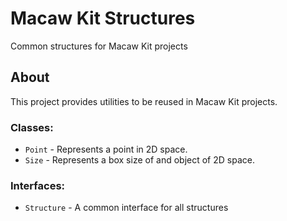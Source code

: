 # Macaw Kit Structures
Common structures for Macaw Kit projects

## About
This project provides utilities to be reused in Macaw Kit projects.

### Classes:
- `Point` - Represents a point in 2D space.
- `Size` - Represents a box size of and object of 2D space.

### Interfaces:
- `Structure` - A common interface for all structures